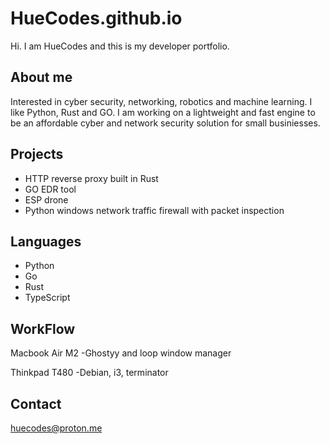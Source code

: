 # HueCodes.github.io
Hi. I am HueCodes and this is my developer portfolio.

## About me
Interested in cyber security, networking, robotics and machine learning. I like Python, Rust and GO. I am working on a lightweight and fast engine to be an affordable cyber and network security solution for small businiesses.

## Projects
- HTTP reverse proxy built in Rust
- GO EDR tool 
- ESP drone
- Python windows network traffic firewall with packet inspection

## Languages
- Python
- Go
- Rust
- TypeScript

## WorkFlow
Macbook Air M2
-Ghostyy and loop window manager 

Thinkpad T480
-Debian, i3, terminator 


## Contact
huecodes@proton.me
